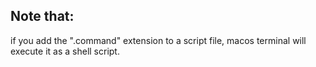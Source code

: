 ## Note that:
if you add the ".command" extension to a script file, macos terminal will execute it as a shell script.
